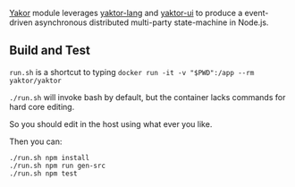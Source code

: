 [Yakor](https://github.com/Scispike/yaktor) module leverages [yaktor-lang](https://github.com/Scispike/yaktor-lang-js) and [yaktor-ui](https://github.com/Scispike/yaktor-ui-angular1) to produce a event-driven asynchronous distributed multi-party state-machine in Node.js.

## Build and Test

`run.sh` is a shortcut to typing `docker run -it -v "$PWD":/app --rm yaktor/yaktor`

`./run.sh` will invoke bash by default, but the container lacks commands for hard core editing.

So you should edit in the host using what ever you like.

Then you can:

```
./run.sh npm install 
./run.sh npm run gen-src
./run.sh npm test
```